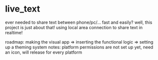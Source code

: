 # live_text

ever needed to share text between phone/pc/... fast and easily?
well, this project is just about that!
using local area connection to share text in realtime!



roadmap:
making the visual app => inserting the functional logic => setting up a theming system 
notes:
platform permissions are not set up yet, 
need an icon,
will release for every platform